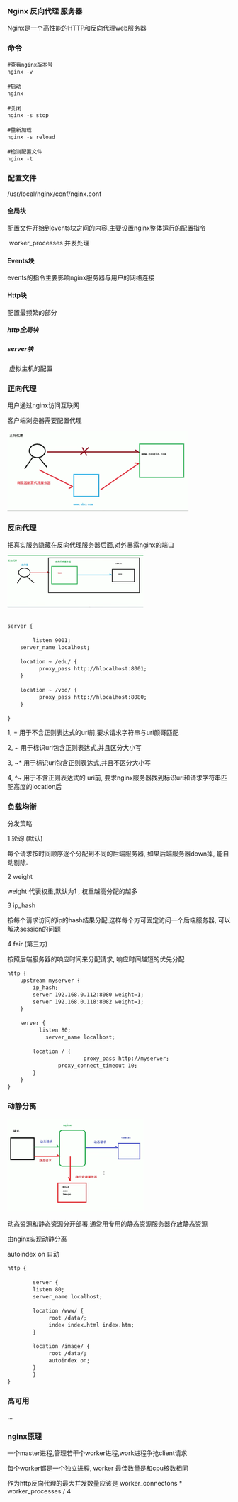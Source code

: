 



### Nginx 反向代理 服务器

Nginx是一个高性能的HTTP和反向代理web服务器

### 命令

```shell
#查看nginx版本号
nginx -v

#启动
nginx

#关闭
nginx -s stop

#重新加载
nginx -s reload

#检测配置文件
nginx -t
```



### 配置文件

/usr/local/nginx/conf/nginx.conf

#### 全局块

配置文件开始到events块之间的内容,主要设置nginx整体运行的配置指令

​	worker_processes 并发处理

#### Events块

events的指令主要影响nginx服务器与用户的网络连接

#### Http块

配置最频繁的部分 

##### 	http全局块

##### 	server块

​     虚拟主机的配置



### 正向代理

用户通过nginx访问互联网

客户端浏览器需要配置代理

<img src="Nginx note.assets/image-20220816133808126.png" alt="image-20220816133808126" style="zoom:40%;" />







### 反向代理

把真实服务隐藏在反向代理服务器后面,对外暴露nginx的端口

<img src="Nginx note.assets/image-20220816134151076.png" alt="image-20220816134151076" style="zoom:30%;" />



```nginx

server {
  
		listen 9001;
  	server_name localhost;
  
    location ~ /edu/ {
          proxy_pass http://hlocalhost:8001;
  	}
  
    location ~ /vod/ {
          proxy_pass http://hlocalhost:8080;
  	}
  
} 

```

1,  =    用于不含正则表达式的uri前,要求请求字符串与uri颜哥匹配 

2,  ~     用于标识uri包含正则表达式,并且区分大小写 

3,  ~*   用于标识uri包含正则表达式,并且不区分大小写

4,  ^~  用于不含正则表达式的 uri前, 要求nginx服务器找到标识uri和请求字符串匹配高度的location后



### 负载均衡

分发策略

1 轮询 (默认)

每个请求按时间顺序逐个分配到不同的后端服务器, 如果后端服务器down掉, 能自动剔除.

2 weight

weight 代表权重,默认为1 , 权重越高分配的越多

3 ip_hash

按每个请求访问的ip的hash结果分配,这样每个方可固定访问一个后端服务器, 可以解决session的问题

4 fair (第三方)

按照后端服务器的响应时间来分配请求, 响应时间越短的优先分配

```nginx
http {
    upstream myserver {
        ip_hash;
        server 192.168.0.112:8080 weight=1;
        server 192.168.0.118:8082 weight=1;
    }
  
    server {
   		  listen 80;
    		server_name localhost;
    
        location / {
						proxy_pass http://myserver;
      			proxy_connect_timeout 10;
        }
    }
}
```





### 动静分离

<img src="Nginx note.assets/image-20220816143715394.png" alt="image-20220816143715394" style="zoom:30%;" />

动态资源和静态资源分开部署,通常用专用的静态资源服务器存放静态资源

由nginx实现动静分离

autoindex on 自动

```nginx
http {
   
		server {
        listen 80;
        server_name localhost;

        location /www/ {
             root /data/;
             index index.html index.htm;
        }
    
        location /image/ {
             root /data/;
             autoindex on;
        }
		}
}
```


### 高可用

...



### nginx原理

一个master进程,管理若干个worker进程,work进程争抢client请求

每个worker都是一个独立进程, worker 最佳数量是和cpu核数相同

作为http反向代理的最大并发数量应该是 worker_connectons * worker_processes / 4



































